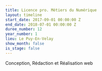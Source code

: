 ```yaml
---
title: Licence pro. Métiers du Numérique
layout: timeline
start_date: 2017-09-01 00:00:00 Z
end_date: 2018-07-01 00:00:00 Z
duree_number: 12
year_number: 1
lieu: Le Puy-En-Velay
show_month: false
is_stage: false
---
```


Conception, R&eacute;daction et R&eacute;alisation web

